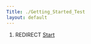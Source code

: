 ```yaml
---
Title: ./Getting_Started_Test
layout: default
---
```


1.  REDIRECT [Start]({{site.url}}/Start "wikilink")
